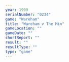 ```yaml
---
year: 1999
serialNumber: "0234" 
game: "Wareham"
title: "Wareham v The Min"
gameLocation: ""
gameDate: ""
shortReport: ""
result: ""
resultType: ""
type: "game"
---
```

